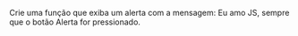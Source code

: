 Crie uma função que exiba um alerta com a mensagem: Eu amo JS, sempre que o botão Alerta for pressionado.